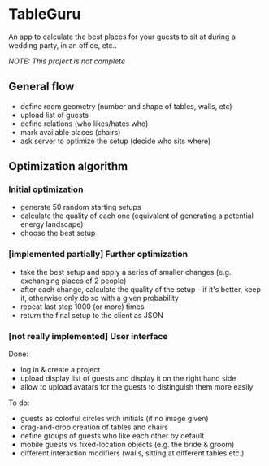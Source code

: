 # TableGuru

An app to calculate the best places for your guests to sit at during a wedding
party, in an office, etc..

*NOTE: This project is not complete*

## General flow

- define room geometry (number and shape of tables, walls, etc)
- upload list of guests
- define relations (who likes/hates who)
- mark available places (chairs)
- ask server to optimize the setup (decide who sits where)

## Optimization algorithm

### Initial optimization

- generate 50 random starting setups
- calculate the quality of each one (equivalent of generating a potential energy
  landscape)
- choose the best setup

### [implemented partially] Further optimization

- take the best setup and apply a series of smaller changes (e.g. exchanging
  places of 2 people)
- after each change, calculate the quality of the setup - if it's better, keep
  it, otherwise only do so with a given probability
- repeat last step 1000 (or more) times
- return the final setup to the client as JSON

### [not really implemented] User interface

Done:
- log in & create a project
- upload display list of guests and display it on the right hand side
- allow to upload avatars for the guests to distinguish them more easily

To do:
- guests as colorful circles with initials (if no image given)
- drag-and-drop creation of tables and chairs
- define groups of guests who like each other by default
- mobile guests vs fixed-location objects (e.g. the bride & groom)
- different interaction modifiers (walls, sitting at different tables etc.)
